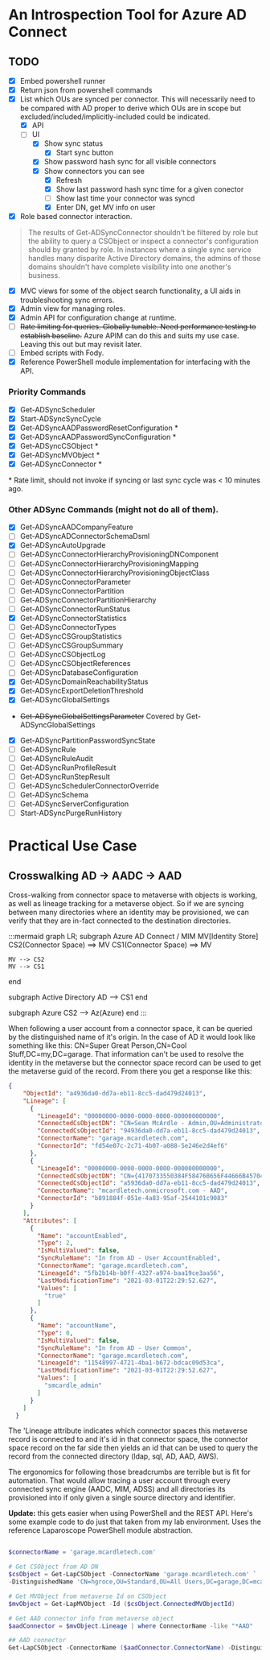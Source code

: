 # An Introspection Tool for Azure AD Connect
## TODO
- [x] Embed powershell runner
- [x] Return json from powershell commands
- [x] List which OUs are synced per connector. This will necessarily need to be compared with AD proper to derive which OUs are in scope but excluded/included/implicitly-included could be indicated.
	+ [x] API
    + [ ] UI
      - [x] Show sync status
        - [x] Start sync button
      - [x] Show password hash sync for all visible connectors
      - [x] Show connectors you can see
        - [x] Refresh
        - [x] Show last password hash sync time for a given conector
        - [ ] Show last time your connector was syncd
        - [x] Enter DN, get MV info on user
        
- [x] Role based connector interaction.  
> The results of Get-ADSyncConnector shouldn't be filtered by role but the ability to query a CSObject or inspect a connector's configuration should by granted by role. In instances where a single sync service handles many disparite Active Directory domains, the admins of those domains shouldn't have complete visibility into one another's business.
- [x] MVC views for some of the object search functionality, a UI aids in troubleshooting sync errors.
- [x] Admin view for managing roles.
- [x] Admin API for configuration change at runtime.
- [ ] ~~Rate limiting for queries. Globally tunable. Need performance testing to establish baseline.~~ Azure APIM can do this and suits my use case. Leaving this out but may revisit later.
- [ ] Embed scripts with Fody.
- [x] Reference PowerShell module implementation for interfacing with the API.

### Priority Commands
- [x] Get-ADSyncScheduler
- [x] Start-ADSyncSyncCycle 
- [x] Get-ADSyncAADPasswordResetConfiguration *
- [x] Get-ADSyncAADPasswordSyncConfiguration *
- [x] Get-ADSyncCSObject *
- [x] Get-ADSyncMVObject *
- [x] Get-ADSyncConnector *

\* Rate limit, should not invoke if syncing or last sync cycle was < 10 minutes ago.

### Other ADSync Commands (might not do all of them).
- [x] Get-ADSyncAADCompanyFeature
- [ ] Get-ADSyncADConnectorSchemaDsml
- [x] Get-ADSyncAutoUpgrade
- [ ] Get-ADSyncConnectorHierarchyProvisioningDNComponent
- [ ] Get-ADSyncConnectorHierarchyProvisioningMapping
- [ ] Get-ADSyncConnectorHierarchyProvisioningObjectClass
- [ ] Get-ADSyncConnectorParameter
- [ ] Get-ADSyncConnectorPartition
- [ ] Get-ADSyncConnectorPartitionHierarchy
- [ ] Get-ADSyncConnectorRunStatus
- [x] Get-ADSyncConnectorStatistics
- [ ] Get-ADSyncConnectorTypes
- [ ] Get-ADSyncCSGroupStatistics
- [ ] Get-ADSyncCSGroupSummary
- [ ] Get-ADSyncCSObjectLog
- [ ] Get-ADSyncCSObjectReferences
- [ ] Get-ADSyncDatabaseConfiguration
- [x] Get-ADSyncDomainReachabilityStatus
- [x] Get-ADSyncExportDeletionThreshold
- [x] Get-ADSyncGlobalSettings
- ~~Get-ADSyncGlobalSettingsParameter~~ Covered by Get-ADSyncGlobalSettings
- [x] Get-ADSyncPartitionPasswordSyncState
- [ ] Get-ADSyncRule
- [ ] Get-ADSyncRuleAudit
- [ ] Get-ADSyncRunProfileResult
- [ ] Get-ADSyncRunStepResult
- [ ] Get-ADSyncSchedulerConnectorOverride
- [ ] Get-ADSyncSchema
- [ ] Get-ADSyncServerConfiguration
- [ ] Start-ADSyncPurgeRunHistory

# Practical Use Case
## Crosswalking AD -> AADC -> AAD
Cross-walking from connector space to metaverse with objects is working, as well as lineage tracking for a metaverse object. So if we are syncing between many directories where an identity may be provisioned, we can verify that they are in-fact connected to the destination directories. 

:::mermaid
graph LR;
subgraph  Azure AD Connect / MIM
    MV[Identity Store]
    CS2(Connector Space) ==> MV
    CS1(Connector Space) ==> MV
    
    MV --> CS2   
    MV --> CS1
end

subgraph Active Directory
    AD --> CS1
end

subgraph Azure
    CS2 --> Az(Azure)
end
:::

When following a user account from a connector space, it can be queried by the distinguished name of it's origin. In the case of AD it would look like something like this: CN=Super Great Person,CN=Cool Stuff,DC=my,DC=garage. That information can't be used to resolve the identity in the metaverse but the connector space record can be used to get the metaverse guid of the record. From there you get a response like this:

```json
{
    "ObjectId": "a4936da0-dd7a-eb11-8cc5-dad479d24013",
    "Lineage": [
      {
        "LineageId": "00000000-0000-0000-0000-000000000000",
        "ConnectedCsObjectDN": "CN=Sean McArdle - Admin,OU=Administrators,OU=All Users,DC=garage,DC=mcardletech,DC=com",
        "ConnectedCsObjectId": "94936da0-dd7a-eb11-8cc5-dad479d24013",
        "ConnectorName": "garage.mcardletech.com",
        "ConnectorId": "fd54e07c-2c71-4b07-a088-5e246e2d4ef6"
      },
      {
        "LineageId": "00000000-0000-0000-0000-000000000000",
        "ConnectedCsObjectDN": "CN={4170733550384F58476B656F44666B45704A576563673D3D}",
        "ConnectedCsObjectId": "a5936da0-dd7a-eb11-8cc5-dad479d24013",
        "ConnectorName": "mcardletech.onmicrosoft.com - AAD",
        "ConnectorId": "b891884f-051e-4a83-95af-2544101c9083"
      }
    ],
    "Attributes": [
      {
        "Name": "accountEnabled",
        "Type": 2,
        "IsMultiValued": false,
        "SyncRuleName": "In from AD - User AccountEnabled",
        "ConnectorName": "garage.mcardletech.com",
        "LineageId": "5fb2b14b-b0ff-4327-a974-baa19ce3aa56",
        "LastModificationTime": "2021-03-01T22:29:52.627",
        "Values": [
          "true"
        ]
      },
      {
        "Name": "accountName",
        "Type": 0,
        "IsMultiValued": false,
        "SyncRuleName": "In from AD - User Common",
        "ConnectorName": "garage.mcardletech.com",
        "LineageId": "11548997-4721-4ba1-b672-bdcac09d53ca",
        "LastModificationTime": "2021-03-01T22:29:52.627",
        "Values": [
          "smcardle_admin"
        ]
      }
    ]
  }
```

The 'Lineage attribute indicates which connector spaces this metaverse record is connected to and it's id in that connector space, the connector space record on the far side then yields an id that can be used to query the record from the connected directory (ldap, sql, AD, AAD, AWS).

The ergonomics for following those breadcrumbs are terrible but is fit for automation. That would allow tracing a user account through every connected sync engine (AADC, MIM, ADSS) and all directories its provisioned into if only given a single source directory and identifier.

**Update:** this gets easier when using PowerShell and the REST API. Here's some example code to do just that taken from my lab environment. Uses the reference Laparoscope PowerShell module abstraction.
```powershell

$connectorName = 'garage.mcardletech.com'

# Get CSObject from AD DN
$csObject = Get-LapCSObject -ConnectorName 'garage.mcardletech.com' `
-DistinguishedName 'CN=hgroce,OU=Standard,OU=All Users,DC=garage,DC=mcardletech,DC=com'

# Get MVObject from metaverse Id on CSObject
$mvObject = Get-LapMVObject -Id ($csObject.ConnectedMVObjectId)

# Get AAD connector info from metaverse object
$aadConnector = $mvObject.Lineage | where ConnectorName -like "*AAD"

## AAD connector
Get-LapCSObject -ConnectorName ($aadConnector.ConnectorName) -DistinguishedName ($aadConnector.ConnectedCsObjectDN)

```